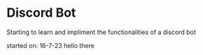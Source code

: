 # Discord Bot
Starting to learn and impliment the functionalities of a discord bot


started on: 16-7-23
hello there